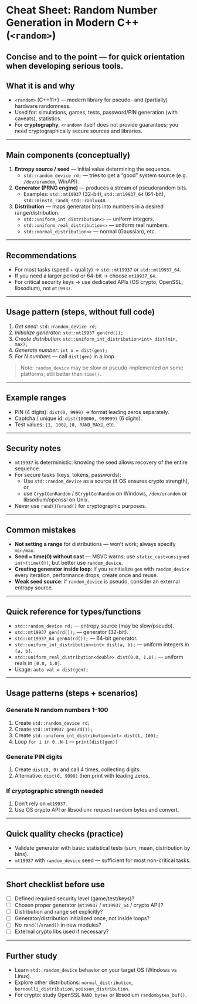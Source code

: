# Cheat Sheet: Random Number Generation in Modern C++ (`<random>`)

Concise and to the point — for quick orientation when developing serious tools.
---

## What it is and why
- `<random>` (C++11+) — modern library for pseudo- and (partially) hardware randomness.  
- Used for: simulations, games, tests, password/PIN generation (with caveats), statistics.  
- For **cryptography**, `<random>` itself does not provide guarantees; you need cryptographically secure sources and libraries.

---

## Main components (conceptually)
1. **Entropy source / seed** — initial value determining the sequence.  
   - `std::random_device rd;` — tries to get a “good” system source (e.g. `/dev/urandom`, WinAPI).  
2. **Generator (PRNG engine)** — produces a stream of pseudorandom bits.  
   - Examples: `std::mt19937` (32-bit), `std::mt19937_64` (64-bit), `std::minstd_rand0`, `std::ranlux48`.  
3. **Distribution** — maps generator bits into numbers in a desired range/distribution.  
   - `std::uniform_int_distribution<>` — uniform integers.  
   - `std::uniform_real_distribution<>` — uniform real numbers.  
   - `std::normal_distribution<>` — normal (Gaussian), etc.

---

## Recommendations
- For most tasks (speed + quality) → `std::mt19937` or `std::mt19937_64`.  
- If you need a larger period or 64-bit → choose `mt19937_64`.  
- For critical security keys → use dedicated APIs (OS crypto, OpenSSL, libsodium), not `mt19937`.

---

## Usage pattern (steps, without full code)
1. *Get seed*: `std::random_device rd;`  
2. *Initialize generator*: `std::mt19937 gen(rd());`  
3. *Create distribution*: `std::uniform_int_distribution<int> dist(min, max);`  
4. *Generate number*: `int x = dist(gen);`  
5. *For N numbers* — call `dist(gen)` in a loop.

> Note: `random_device` may be slow or pseudo-implemented on some platforms; still better than `time()`.

---

## Example ranges
- PIN (4 digits): `dist(0, 9999)` → format leading zeros separately.  
- Captcha / unique id: `dist(100000, 999999)` (6 digits).  
- Test values: `[1, 100]`, `[0, RAND_MAX]`, etc.

---

## Security notes
- `mt19937` is deterministic: knowing the seed allows recovery of the entire sequence.  
- For secure tasks (keys, tokens, passwords):  
  - Use `std::random_device` as a source (if OS ensures crypto strength), or  
  - use `CryptGenRandom` / `BCryptGenRandom` on Windows, `/dev/urandom` or libsodium/openssl on Unix.  
- Never use `rand()`/`srand()` for cryptographic purposes.

---

## Common mistakes
- **Not setting a range** for distributions — won’t work; always specify `min/max`.  
- **Seed = time(0) without cast** — MSVC warns; use `static_cast<unsigned int>(time(0))`, but better use `random_device`.  
- **Creating generator inside loop**: if you reinitialize `gen` with `random_device` every iteration, performance drops; create once and reuse.  
- **Weak seed source**: if `random_device` is pseudo, consider an external entropy source.

---

## Quick reference for types/functions
- `std::random_device rd;` — entropy source (may be slow/pseudo).  
- `std::mt19937 gen(rd());` — generator (32-bit).  
- `std::mt19937_64 gen64(rd());` — 64-bit generator.  
- `std::uniform_int_distribution<int> dist(a, b);` — uniform integers in `[a, b]`.  
- `std::uniform_real_distribution<double> dist(0.0, 1.0);` — uniform reals in `[0.0, 1.0]`.  
- Usage: `auto val = dist(gen);`

---

## Usage patterns (steps + scenarios)
### Generate N random numbers 1–100
1. Create `std::random_device rd;`
2. Create `std::mt19937 gen(rd());`
3. Create `std::uniform_int_distribution<int> dist(1, 100);`
4. Loop `for i in 0..N-1` — `print(dist(gen))`

### Generate PIN digits
1. Create `dist(0, 9)` and call 4 times, collecting digits.  
2. Alternative: `dist(0, 9999)` then print with leading zeros.

### If cryptographic strength needed
1. Don’t rely on `mt19937`.  
2. Use OS crypto API or libsodium: request random bytes and convert.

---

## Quick quality checks (practice)
- Validate generator with basic statistical tests (sum, mean, distribution by bins).  
- `mt19937` with `random_device` seed — sufficient for most non-critical tasks.

---

## Short checklist before use
- [ ] Defined required security level (game/test/keys)?  
- [ ] Chosen proper generator (`mt19937` / `mt19937_64` / crypto API)?  
- [ ] Distribution and range set explicitly?  
- [ ] Generator/distribution initialized once, not inside loops?  
- [ ] No `rand()`/`srand()` in new modules?  
- [ ] External crypto libs used if necessary?

---

## Further study
- Learn `std::random_device` behavior on your target OS (Windows vs Linux).  
- Explore other distributions: `normal_distribution`, `bernoulli_distribution`, `poisson_distribution`.  
- For crypto: study OpenSSL `RAND_bytes` or libsodium `randombytes_buf()`.
